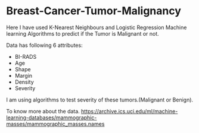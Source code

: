 # Breast-Cancer-Tumor-Malignancy


Here I have used K-Nearest Neighbours and Logistic Regression Machine learning Algorithms to predict if the Tumor is Malignant or not.

Data has following 6 attributes:
+ BI-RADS
+ Age
+ Shape
+ Margin
+ Density
+ Severity

I am using algorithms to test severity of these tumors.(Malignant or Benign).

To know more about the data.
https://archive.ics.uci.edu/ml/machine-learning-databases/mammographic-masses/mammographic_masses.names

